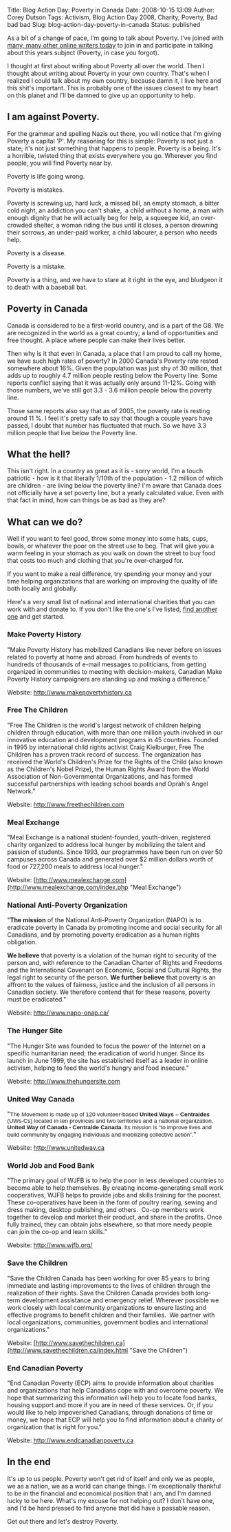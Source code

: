Title: Blog Action Day: Poverty in Canada
Date: 2008-10-15 13:09
Author: Corey Dutson
Tags: Activism, Blog Action Day 2008, Charity, Poverty, Bad bad bad
Slug: blog-action-day-poverty-in-canada
Status: published

As a bit of a change of pace, I'm going to talk about Poverty. I've
joined with [many, many other online writers
today](http://www.blogactionday.org/ "Blog Action Day 2008") to join in
and participate in talking about this years subject (Poverty, in case
you forgot).

I thought at first about writing about Poverty all over the world. Then
I thought about writing about Poverty in your own country. That's when I
realized I could talk about my own country, because damn it, I live here
and this shit's important. This is probably one of the issues closest to
my heart on this planet and I'll be damned to give up an opportunity to
help.


<!-- PELICAN_END_SUMMARY -->


I am against Poverty.
---------------------

[](http://www.blogactionday.org/ "Blog Action Day 2008")

For the grammar and spelling Nazis out there, you will notice that I'm
giving Poverty a capital 'P'. My reasoning for this is simple: Poverty
is not just a state; it's not just something that happens to people.
Poverty is a being. It's a horrible, twisted thing that exists
everywhere you go. Wherever you find people, you will find Poverty near
by.

Poverty is life going wrong.

Poverty is mistakes.

Poverty is screwing up, hard luck, a missed bill, an empty stomach, a
bitter cold night, an addiction you can't shake,  a child without a
home, a man with enough dignity that he will actually beg for help, a
squeegee kid, an over-crowded shelter, a woman riding the bus until it
closes, a person drowning their sorrows, an under-paid worker, a child
labourer, a person who needs help.

Poverty is a disease.

Poverty is a mistake.

Poverty is a thing, and we have to stare at it right in the eye, and
bludgeon it to death with a baseball bat.

Poverty in Canada
-----------------

Canada is considered to be a first-world country, and is a part of the
G8. We are recognized in the world as a great country; a land of
opportunities and free thought. A place where people can make their
lives better.

Then why is it that even in Canada, a place that I am proud to call my
home, we have such high rates of poverty? In 2000 Canada's Poverty rate
rested somewhere about 16%. Given the population was just shy of 30
million, that adds up to roughly 4.7 million people resting below the
Poverty line. Some reports conflict saying that it was actually only
around 11-12%. Going with those numbers, we've still got 3.3 - 3.6
million people below the poverty line.

Those same reports also say that as of 2005, the poverty rate is resting
around 11 %. I feel it's pretty safe to say that though a couple years
have passed, I doubt that number has fluctuated that much. So we have
3.3 million people that live below the Poverty line.

What the hell?
--------------

This isn't right. In a country as great as it is - sorry world, I'm a
touch patriotic - how is it that literally 1/10th of the population -
1.2 million of which are children - are living below the poverty line?
I'm aware that Canada does not officially have a set poverty line, but a
yearly calculated value. Even with that fact in mind, how can things be
as bad as they are?

What can we do?
---------------

Well if you want to feel good, throw some money into some hats, cups,
bowls, or whatever the poor on the street use to beg. That will give you
a warm feeling in your stomach as you walk on down the street to buy
food that costs too much and clothing that you're over-charged for.

If you want to make a real difference, try spending your money and your
time helping organizations that are working on improving the quality of
life both locally and globally.

Here's a very small list of national and international charities that
you can work with and donate to. If you don't like the one's I've
listed, [find another
one](http://www.google.ca/search?source=ig&hl=en&rlz=&=&q=Poverty+Charities&btnG=Google+Search&meta= "Google: Search Results for Poverty Charities")
and get started.

### Make Poverty History

"Make Poverty History has mobilized Canadians like never before on
issues related to poverty at home and abroad. From hundreds of events to
hundreds of thousands of e-mail messages to politicians, from getting
organized in communities to meeting with decision-makers, Canadian Make
Poverty History campaigners are standing up and making a difference."

Website: <http://www.makepovertyhistory.ca>

### Free The Children

"Free The Children is the world's largest network of children helping
children through education, with more than one million youth involved in
our innovative education and development programs in 45 countries.
Founded in 1995 by international child rights activist Craig Kielburger,
Free The Children has a proven track record of success. The organization
has received the World's Children's Prize for the Rights of the Child
(also known as the Children's Nobel Prize), the Human Rights Award from
the World Association of Non-Governmental Organizations, and has formed
successful partnerships with leading school boards and Oprah's Angel
Network."

Website: <http://www.freethechildren.com>

### Meal Exchange

"Meal Exchange is a national student-founded, youth-driven, registered
charity organized to address local hunger by mobilizing the talent and
passion of students. Since 1993, our programmes have been run on over 50
campuses across Canada and generated over \$2 million dollars worth of
food or 727,200 meals to address local hunger."

Website:
[http://www.mealexchange.com](http://www.mealexchange.com/index.php "Meal Exchange")

### National Anti-Poverty Organization

"**The mission** of the National Anti-Poverty Organization (NAPO) is to
eradicate poverty in Canada by promoting income and social security for
all Canadians, and by promoting poverty eradication as a human rights
obligation.

**We believe** that poverty is a violation of the human right to
security of the person and, with reference to the Canadian Charter of
Rights and Freedoms and the International Covenant on Economic, Social
and Cultural Rights, the legal right to security of the person. **We
further believe** that poverty is an affront to the values of fairness,
justice and the inclusion of all persons in Canadian society. We
therefore contend that for these reasons, poverty must be eradicated."

Website: <http://www.napo-onap.ca/>

### The Hunger Site

"The Hunger Site was founded to focus the power of the Internet on a
specific humanitarian need; the eradication of world hunger. Since its
launch in June 1999, the site has established itself as a leader in
online activism, helping to feed the world's hungry and food insecure."

Website: <http://www.thehungersite.com>

### United Way Canada

"<span style="font-size: 10pt; font-family: Arial;">The Movement is made
up of 120 volunteer-based **United Ways – Centraides** (UWs-Cs) located
in ten provinces and two territories and a national organization,
**United Way of Canada - Centraide Canada**. Its mission is “to improve
lives and build community by engaging individuals and mobilizing
collective action”.</span>"

Website: <http://www.unitedway.ca>

### World Job and Food Bank

"The primary goal of WJFB is to help the poor in less developed
countries to become able to help themselves. By creating
income-generating small work cooperatives, WJFB helps to provide jobs
and skills training for the poorest. These co-operatives have been in
the form of poultry rearing, sewing and dress making, desktop
publishing, and others.  Co-op members work together to develop and
market their product, and share in the profits. Once fully trained, they
can obtain jobs elsewhere, so that more needy people can join the co-op
and learn skills."

Website: <http://www.wjfb.org/>

### Save the Children

"Save the Children Canada has been working for over 85 years to bring
immediate and lasting improvements to the lives of children through the
realization of their rights. Save the Children Canada provides both
long-term development assistance and emergency relief. Wherever possible
we work closely with local community organizations to ensure lasting and
effective programs to benefit children and their families.  We partner
with local organizations, communities, government bodies and
international organizations."

Website:
[http://www.savethechildren.ca](http://www.savethechildren.ca/index.html "Save the Children")

### End Canadian Poverty

"End Canadian Poverty (ECP) aims to provide information about charities
and organizations that help Canadians cope with and overcome poverty. We
hope that summarizing this information will help you to locate food
banks, housing support and more if you are in need of these services.
Or, if you would like to help impoverished Canadians, through donations
of time or money, we hope that ECP will help you to find information
about a charity or organization that is right for you."

Website: <http://www.endcanadianpoverty.ca>

In the end
----------

It's up to us people. Poverty won't get rid of itself and only we as
people, we as a nation, we as a world can change things. I'm
exceptionally thankful to be in the financial and economical position
that I am, and I'm damned lucky to be here. What's my excuse for not
helping out? I don't have one, and I'd be hard pressed to find anyone
that did have a passable reason.

Get out there and let's destroy Poverty.

<p>
<script src="http://blogactionday.org/js/7073c9ad7ca30c06b33b6fdb7d4dc65dea36cc23"></script>
</p>

